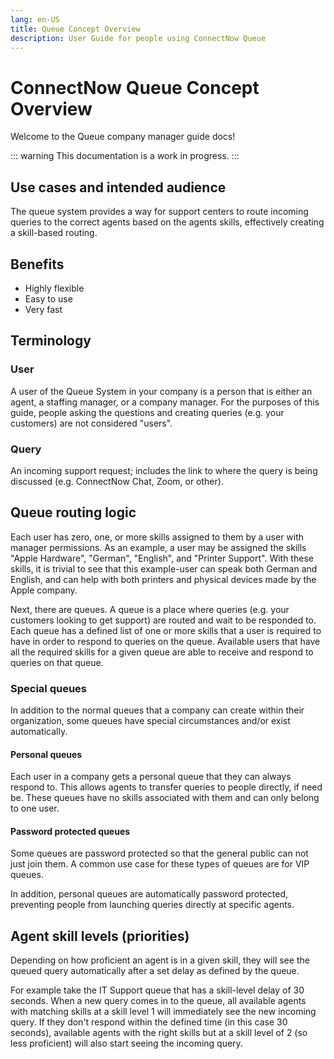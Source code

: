 ```yaml
---
lang: en-US
title: Queue Concept Overview
description: User Guide for people using ConnectNow Queue
---
```

# ConnectNow Queue Concept Overview
Welcome to the Queue company manager guide docs!

::: warning
This documentation is a work in progress.
:::

## Use cases and intended audience

The queue system provides a way for support centers to route incoming queries to the correct agents based on the agents skills, effectively creating a skill-based routing.

## Benefits

- Highly flexible
- Easy to use
- Very fast

## Terminology

### User

A user of the Queue System in your company is a person that is either an agent, a staffing manager, or a company manager. For the purposes of this guide, people asking the questions and creating queries (e.g. your customers) are not considered "users".

### Query

An incoming support request; includes the link to where the query is being discussed (e.g. ConnectNow Chat, Zoom, or other).

## Queue routing logic

Each user has zero, one, or more skills assigned to them by a user with manager permissions. As an example, a user may be assigned the skills "Apple Hardware", "German", "English", and "Printer Support". With these skills, it is trivial to see that this example-user can speak both German and English, and can help with both printers and physical devices made by the Apple company.

Next, there are queues. A queue is a place where queries (e.g. your customers looking to get support) are routed and wait to be responded to. Each queue has a defined list of one or more skills that a user is required to have in order to respond to queries on the queue. Available users that have all the required skills for a given queue are able to receive and respond to queries on that queue.

### Special queues

In addition to the normal queues that a company can create within their organization, some queues have special circumstances and/or exist automatically.

#### Personal queues

Each user in a company gets a personal queue that they can always respond to. This allows agents to transfer queries to people directly, if need be. These queues have no skills associated with them and can only belong to one user.

#### Password protected queues

Some queues are password protected so that the general public can not just join them. A common use case for these types of queues are for VIP queues.

In addition, personal queues are automatically password protected, preventing people from launching queries directly at specific agents.

## Agent skill levels (priorities)

Depending on how proficient an agent is in a given skill, they will see the queued query automatically after a set delay as defined by the queue.

For example take the IT Support queue that has a skill-level delay of 30 seconds. When a new query comes in to the queue, all available agents with matching skills at a skill level 1 will immediately see the new incoming query. If they don't respond within the defined time (in this case 30 seconds), available agents with the right skills but at a skill level of 2 (so less proficient) will also start seeing the incoming query.